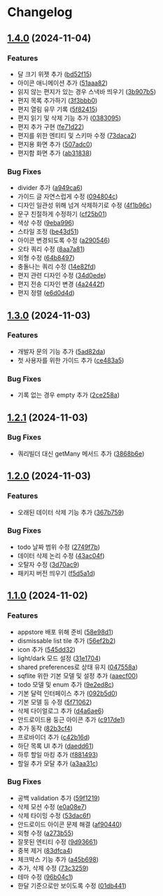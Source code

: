 # Changelog

## [1.4.0](https://github.com/MontyCoder0701/anxy_planner/compare/one_moon-v1.3.0...one_moon-v1.4.0) (2024-11-04)


### Features

* 달 크기 위젯 추가 ([bd52f15](https://github.com/MontyCoder0701/anxy_planner/commit/bd52f1521ae660d8c56f9d720fcf43aa741702e2))
* 아이콘 애니메이션 추가 ([51aaa82](https://github.com/MontyCoder0701/anxy_planner/commit/51aaa8262a8f77d8ebe67de54dc4d38bcc013869))
* 읽지 않는 편지가 있는 경우 스낵바 띄우기 ([3b907b5](https://github.com/MontyCoder0701/anxy_planner/commit/3b907b5814b72ca22e1d243a69e8818c97a0a8cb))
* 편지 목록 추가하기 ([3f3bbb0](https://github.com/MontyCoder0701/anxy_planner/commit/3f3bbb0bf73f77cd2e170452a93988efb31d23f0))
* 편지 열림 유무 기록 ([5f82415](https://github.com/MontyCoder0701/anxy_planner/commit/5f8241594d0a3c5089f44bfadebfb51ae4de709a))
* 편지 읽기 및 삭제 기능 추가 ([0383095](https://github.com/MontyCoder0701/anxy_planner/commit/0383095e8c46a4cd1367adce4185ecad30c313ec))
* 편지 추가 구현 ([fe71d22](https://github.com/MontyCoder0701/anxy_planner/commit/fe71d22fabcd1ec16e7bbd61e468b34db57db846))
* 편지를 위한 엔티티 및 스키마 수정 ([73daca2](https://github.com/MontyCoder0701/anxy_planner/commit/73daca2db02357248a002d65c6436f28fe193218))
* 편지용 화면 추가 ([507adc0](https://github.com/MontyCoder0701/anxy_planner/commit/507adc08bf6c9fe42eb0068c4c0e40eb7af179ca))
* 편지함 화면 추가 ([ab31838](https://github.com/MontyCoder0701/anxy_planner/commit/ab3183883715f7d2e185fdffe264f92ef425683e))


### Bug Fixes

* divider  추가 ([a949ca6](https://github.com/MontyCoder0701/anxy_planner/commit/a949ca6d9aa86a42f81c151ed8c22ac6e864dcd8))
* 가이드 글 자연스럽게 수정 ([094804c](https://github.com/MontyCoder0701/anxy_planner/commit/094804ca07a7098933931146aff48422cd96cb3d))
* 디자인 일관성 위해 넘겨 삭제하기로 수정 ([4f1b96c](https://github.com/MontyCoder0701/anxy_planner/commit/4f1b96cc267a5f88ec2c4cb2d70b5c0d97c28d05))
* 문구 친절하게 수정하기 ([cf25b01](https://github.com/MontyCoder0701/anxy_planner/commit/cf25b01543b726134e4df8a1937dc96a0d2eecd8))
* 색상 수정 ([9eba996](https://github.com/MontyCoder0701/anxy_planner/commit/9eba9965374fd30da2de3b8772e5ac4def3d55b2))
* 스타일 조정 ([be43d51](https://github.com/MontyCoder0701/anxy_planner/commit/be43d5185e9a8447629dffa3fbe7663894a46377))
* 아이콘 변경되도록 수정 ([a290546](https://github.com/MontyCoder0701/anxy_planner/commit/a29054659647bdf9fbff48872af78b62f131e696))
* 오타 쿼리 수정 ([8aa7a81](https://github.com/MontyCoder0701/anxy_planner/commit/8aa7a818a466693a67de5462e16d5b0a166f96b5))
* 외형 수정 ([64b8497](https://github.com/MontyCoder0701/anxy_planner/commit/64b849730936ae7b1faf52dde3a2d3d08cd34413))
* 충돌나는 쿼리 수정 ([14e82fd](https://github.com/MontyCoder0701/anxy_planner/commit/14e82fdbb5fadbd68da4f2b9e135b9da014ba97f))
* 편지 관련 디자인 수정 ([34d0ede](https://github.com/MontyCoder0701/anxy_planner/commit/34d0ede6349feb1decc4859403c93757c0290d4a))
* 편지 전송 디자인 변경 ([4a2442f](https://github.com/MontyCoder0701/anxy_planner/commit/4a2442fe5c65f99cff07ff6e9910a9897cb99a76))
* 편지 정렬 ([e6d0d4d](https://github.com/MontyCoder0701/anxy_planner/commit/e6d0d4d36c1480e22e2cd084aa4fe05a4bcb1760))

## [1.3.0](https://github.com/MontyCoder0701/anxy_planner/compare/one_moon-v1.2.1...one_moon-v1.3.0) (2024-11-03)


### Features

* 개발자 문의 기능 추가 ([5ad82da](https://github.com/MontyCoder0701/anxy_planner/commit/5ad82da2fc42b6f2853dcb7d1fe80eb66559bc84))
* 첫 사용자를 위한 가이드 추가 ([ce483a5](https://github.com/MontyCoder0701/anxy_planner/commit/ce483a5a30fff83568ac8d68276cc71d3eeec5fe))


### Bug Fixes

* 기록 없는 경우 empty 추가 ([2ce258a](https://github.com/MontyCoder0701/anxy_planner/commit/2ce258af24f3384d4107eb172e164f4d39e1eaa0))

## [1.2.1](https://github.com/MontyCoder0701/anxy_planner/compare/one_moon-v1.2.0...one_moon-v1.2.1) (2024-11-03)


### Bug Fixes

* 쿼리빌더 대신 getMany 메서드 추가 ([3868b6e](https://github.com/MontyCoder0701/anxy_planner/commit/3868b6ecd8ed266f6926d24228672e3bea424cc1))

## [1.2.0](https://github.com/MontyCoder0701/anxy_planner/compare/one_moon-v1.1.0...one_moon-v1.2.0) (2024-11-03)


### Features

* 오래된 데이터 삭제 기능 추가 ([367b759](https://github.com/MontyCoder0701/anxy_planner/commit/367b759d5dd18fdf664a831ec6c167e3c01084d4))


### Bug Fixes

* todo 날짜 범위 수정 ([2749f7b](https://github.com/MontyCoder0701/anxy_planner/commit/2749f7b1bbd1fc865553c056e34a2f576347b92b))
* 데이터 삭제 논리 수정 ([43ac04f](https://github.com/MontyCoder0701/anxy_planner/commit/43ac04f1fe7df246d9bdae106be8a25019272f01))
* 오탈자 수정 ([3d70ac9](https://github.com/MontyCoder0701/anxy_planner/commit/3d70ac9482a6e1cf47832d4095d35776ba95dc77))
* 패키지 버전 띄우기 ([f5d5a1d](https://github.com/MontyCoder0701/anxy_planner/commit/f5d5a1d14994064eaebec2eb717e69ad83dc17a5))

## [1.1.0](https://github.com/MontyCoder0701/anxy_planner/compare/one_moon-v1.0.0...one_moon-v1.1.0) (2024-11-02)


### Features

* appstore 배포 위해 준비 ([58e98d1](https://github.com/MontyCoder0701/anxy_planner/commit/58e98d1fbbe9204f136336b0aa3a0577ac3d7cf9))
* dismissable list tile 추가 ([56ef2b2](https://github.com/MontyCoder0701/anxy_planner/commit/56ef2b28ae41a2d5ac0b5d88223b6bb5e6181e16))
* icon 추가 ([545dd32](https://github.com/MontyCoder0701/anxy_planner/commit/545dd3205aa003a8fb4bda8875c9cdb4ffb2098c))
* light/dark 모드 설정 ([31e1704](https://github.com/MontyCoder0701/anxy_planner/commit/31e17047878936e1c8228c872791db56c2f81b81))
* shared preferences로 상태 유지 ([047558a](https://github.com/MontyCoder0701/anxy_planner/commit/047558af242bf949370c4a0ac029da70aaba4821))
* sqflite 위한 기본 모델 및 설정 추가 ([aaecf00](https://github.com/MontyCoder0701/anxy_planner/commit/aaecf00f77fa6e30639b1e4897276cf271443073))
* todo 모델 및 enum 추가 ([9e2ed8c](https://github.com/MontyCoder0701/anxy_planner/commit/9e2ed8c90bb3ca8ead9d796c73bdd0c08ac18d51))
* 기본 달력 인터페이스 추가 ([092b5d0](https://github.com/MontyCoder0701/anxy_planner/commit/092b5d0681b6acd53fac0673a4f946f7e5ada359))
* 기본 모델 등 수정 ([5f71062](https://github.com/MontyCoder0701/anxy_planner/commit/5f71062fbce751991e6951185b7c98b6aff9fb34))
* 삭제 다이얼로그 추가 ([d4a6ae6](https://github.com/MontyCoder0701/anxy_planner/commit/d4a6ae6b06f048461495a0f739f77383756851d0))
* 안드로이드용 둥근 아이콘 추가 ([c917de1](https://github.com/MontyCoder0701/anxy_planner/commit/c917de136afae8ed401c3336746b3d500dcca33d))
* 추가 동작 ([82b3cf4](https://github.com/MontyCoder0701/anxy_planner/commit/82b3cf408177d65c96c7c297b6a88e423fdaebbd))
* 프로바이더 추가 ([c42b16d](https://github.com/MontyCoder0701/anxy_planner/commit/c42b16d0fa31fc36920f2bfc1c6b8ddc8af6cc86))
* 하단 목록 UI 추가 ([daedd61](https://github.com/MontyCoder0701/anxy_planner/commit/daedd61fc722343b49fd15a767cb207a4c7543d5))
* 하루 할일 마킹 추가 ([f881493](https://github.com/MontyCoder0701/anxy_planner/commit/f881493ac1c5a55fa7222f2c140bae41912919dd))
* 할일 추가 모달 추가 ([a3aa31c](https://github.com/MontyCoder0701/anxy_planner/commit/a3aa31c992c9a89739de45baeff71ceceab4451e))


### Bug Fixes

* 공백 validation 추가 ([59f1219](https://github.com/MontyCoder0701/anxy_planner/commit/59f121949960c3a8786bd29c69497d8ef42e7a2f))
* 삭제 모션 수정 ([e0a08e7](https://github.com/MontyCoder0701/anxy_planner/commit/e0a08e767f49b04392160b5a231f616bdfd21ad9))
* 삭제 타이밍 수정 ([53dac6f](https://github.com/MontyCoder0701/anxy_planner/commit/53dac6f05de65bebb93480633ffc580d2721b283))
* 안드로이드 아이콘 문제 해결 ([af90440](https://github.com/MontyCoder0701/anxy_planner/commit/af90440ab63ddd5d656bae9e8cb459e5b512dee0))
* 외형 수정 ([a273b55](https://github.com/MontyCoder0701/anxy_planner/commit/a273b558ac989e1d1e2063bc0b72278065b9da6e))
* 잘못된 엔티티 수정 ([9d93661](https://github.com/MontyCoder0701/anxy_planner/commit/9d93661a20289d5b9fbff80d753d3703ea734d0c))
* 중복 제거 ([83dfca4](https://github.com/MontyCoder0701/anxy_planner/commit/83dfca4e7c8055e576b82b3bc0ffdf1866cc2db8))
* 체크박스 기능 추가 ([a45b698](https://github.com/MontyCoder0701/anxy_planner/commit/a45b698b33ddbe9dfc790dc436ef2ec39b9af8ee))
* 추가, 삭제 수정 ([73c3259](https://github.com/MontyCoder0701/anxy_planner/commit/73c3259a1d6b2ec86373cfa74390365d37d76ddb))
* 테마 수정 ([96b04c1](https://github.com/MontyCoder0701/anxy_planner/commit/96b04c1631101bb9067662713e711f2d2742e793))
* 한달 기준으로만 보이도록 수정 ([01db441](https://github.com/MontyCoder0701/anxy_planner/commit/01db44142f1ee931c295a4a25c0af74a92e06c95))
